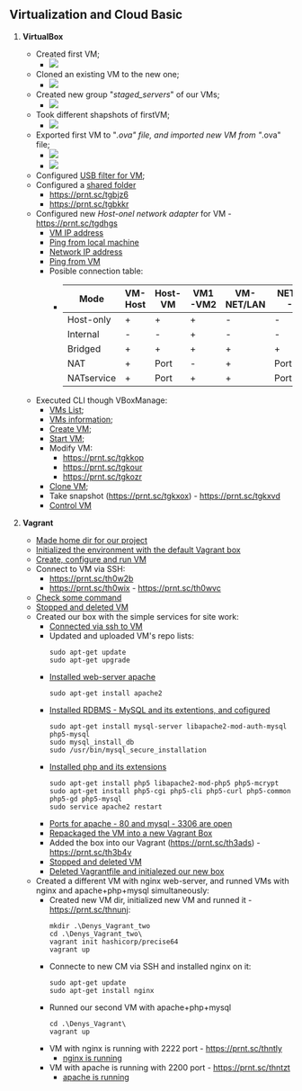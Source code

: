 ## Virtualization and Cloud Basic

1. **VirtualBox**
	* Created first VM;
		* ![](https://i.imgur.com/dylPNh6.png) 
	* Cloned an existing VM to the new one;
		* ![](https://i.imgur.com/savIFKM.png)
	* Created new group "*staged_servers*" of our VMs;
		* ![](https://i.imgur.com/AkVsyoI.png)
	* Took different shapshots of firstVM;
		* ![](https://i.imgur.com/aBdnMMs.png)
	* Exported first VM to "*.ova" file, and imported new VM from "*.ova" file;
		* ![](https://i.imgur.com/MM9qXf9.png)
		* ![](https://i.imgur.com/qTkDYUu.png)
	* Configured [USB filter for VM](https://prnt.sc/tgb95v);
	* Configured a [shared folder](https://prnt.sc/tgbhqu)
		* https://prnt.sc/tgbjz6
		* https://prnt.sc/tgbkkr
	* Configured new *Host-onel network adapter* for VM - https://prnt.sc/tgdhgs
		* [VM IP address](https://prnt.sc/tgdiql)
		* [Ping from local machine](https://prnt.sc/tgdjml)
		* [Network IP address](https://prnt.sc/tgdld5)
		* [Ping from VM](https://prnt.sc/tgdlrw)
		* Posible connection table:		 
			 * | Mode       | VM-Host | Host-VM | VM1-VM2 | VM-NET/LAN | NET/LAN-VM |
			   |------------|---------|---------|---------|------------|------------|
			   | Host-only  | +       | +       | +       | -          | -          |
  			   | Internal   | -       | -       | +       | -          | -          |
			   | Bridged    | +       | +       | +       | +          | +          |
			   | NAT        | +       | Port    | -       | +          | Port       |
			   | NATservice | +       | Port    | +       | +          | Port       |
	* Executed CLI though VBoxManage:
		* [VMs List](https://prnt.sc/tge5ay);
		* [VMs information](https://prnt.sc/tge675);
		* [Create VM](https://prnt.sc/tgkbmy);
		* [Start VM](https://prnt.sc/tgkdw9);
		* Modify VM:
			* https://prnt.sc/tgkkop
			* https://prnt.sc/tgkour
			* https://prnt.sc/tgkozr
		* [Clone VM](https://prnt.sc/tgksxv);
		* Take snapshot (https://prnt.sc/tgkxox)  -  https://prnt.sc/tgkxvd
		* [Control VM](https://prnt.sc/tgkz9j)

2. **Vagrant**
	* [Made home dir for our project](https://prnt.sc/tgy3ti)
	* [Initialized the environment with the default Vagrant box](https://prnt.sc/tgy6hz)
	* [Create, configure and run VM](https://prnt.sc/th0vf5)
	* Connect to VM via SSH:
		* https://prnt.sc/th0w2b
		* https://prnt.sc/th0wix  -  https://prnt.sc/th0wvc
	* [Check some command](https://prnt.sc/th0xg9)
	* [Stopped and deleted VM](https://prnt.sc/th11f4)
	* Created our box with the simple services for site work:
		* [Connected via ssh to VM](https://prnt.sc/th1rwm)
		* Updated and uploaded VM's repo lists:
			```
			sudo apt-get update
			sudo apt-get upgrade
			```
		* [Installed web-server apache](https://prnt.sc/th2rya)
			```
			sudo apt-get install apache2
			```
		* [Installed RDBMS - MySQL and its extentions, and cofigured](https://prnt.sc/th2zak)
			```
			sudo apt-get install mysql-server libapache2-mod-auth-mysql php5-mysql
			sudo mysql_install_db
			sudo /usr/bin/mysql_secure_installation
			```
		* [Installed php and its extensions](https://prnt.sc/th30q8)
			```
			sudo apt-get install php5 libapache2-mod-php5 php5-mcrypt
			sudo apt-get install php5-cgi php5-cli php5-curl php5-common php5-gd php5-mysql
			sudo service apache2 restart
			```
		* [Ports for apache - 80 and mysql - 3306 are open](https://prnt.sc/th31za)
		* [Repackaged the VM into a new Vagrant Box](https://prnt.sc/th38mz)
		* Added the box into our Vagrant (https://prnt.sc/th3ads)  -  https://prnt.sc/th3b4v
		* [Stopped and deleted VM](https://prnt.sc/th3cal)
		* [Deleted Vagrantfile and initialezed our new box](https://prnt.sc/th3dh6)
	* Created a different VM with nginx web-server, and runned VMs with nginx and apache+php+mysql simultaneously:
		* Created new VM dir, initialized new VM and runned it  -  https://prnt.sc/thnunj:
			```
			mkdir .\Denys_Vagrant_two
			cd .\Denys_Vagrant_two\
			vagrant init hashicorp/precise64
			vagrant up
			``` 
		* Connecte to new CM via SSH and installed nginx on it:
			```
			sudo apt-get update
			sudo apt-get install nginx
			```
		* Runned our second VM with apache+php+mysql
			```
			cd .\Denys_Vagrant\
			vagrant up
			```
		* VM with nginx is running with 2222 port  -  https://prnt.sc/thntly 
			* [nginx is running](https://prnt.sc/thns78)
		* VM with apache is running with 2200 port  -  https://prnt.sc/thntzt
			* [apache is running](https://prnt.sc/thnt06)
 

